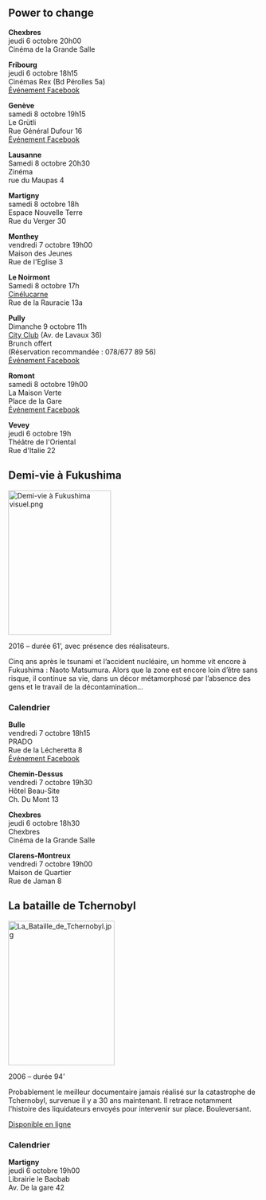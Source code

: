 ## Power to change

__Chexbres__  
jeudi 6 octobre 20h00  
Cinéma de la Grande Salle

__Fribourg__  
jeudi 6 octobre 18h15  
Cinémas Rex (Bd Pérolles 5a)  
[Événement Facebook](https://www.facebook.com/events/1126457287447439/)

__Genève__  
samedi 8 octobre 19h15  
Le Grütli  
Rue Général Dufour 16  
[Événement Facebook](https://www.facebook.com/events/669889769826231/)

__Lausanne__  
Samedi 8 octobre 20h30  
Zinéma  
rue du Maupas 4

__Martigny__  
samedi 8 octobre 18h  
Espace Nouvelle Terre  
Rue du Verger 30

__Monthey__  
vendredi 7 octobre 19h00  
Maison des Jeunes  
Rue de l'Eglise 3

__Le Noirmont__  
Samedi 8 octobre 17h  
[Cinélucarne](http://www.cinelucarne.ch/index.php)  
Rue de la Rauracie 13a

__Pully__  
Dimanche 9 octobre 11h  
[City Club](http://www.cityclubpully.ch/) (Av. de Lavaux 36)  
Brunch offert   
(Réservation recommandée : 078/677 89 56)  
[Événement Facebook](https://www.facebook.com/events/1802517843338363/)

__Romont__  
</strong>samedi 8 octobre 19h00  
La Maison Verte  
Place de la Gare  
[Événement Facebook](https://www.facebook.com/events/191527121276361/)

__Vevey__  
jeudi 6 octobre 19h  
Théâtre de l'Oriental  
Rue d'Italie 22

## Demi-vie à Fukushima

<img src="https://www.sortie-programmee-nucleaire.ch/assets/images/2/Demi-vie%20%C3%A0%20Fukushima%20visuel-6b113df2.png" width="206" height="290" alt="Demi-vie à Fukushima visuel.png">

2016 – durée 61’, avec présence des réalisateurs.

Cinq ans après le tsunami et l’accident nucléaire, un homme vit encore à Fukushima : Naoto Matsumura. Alors que la zone est encore loin d’être sans risque, il continue sa vie, dans un décor métamorphosé par l’absence des gens et le travail de la décontamination…</p>

### Calendrier

__Bulle__  
vendredi 7 octobre 18h15  
PRADO  
Rue de la Lécheretta 8  
[Événement Facebook ](https://www.facebook.com/events/189429198157383/)

__Chemin-Dessus__  
vendredi 7 octobre 19h30  
Hôtel Beau-Site  
Ch. Du Mont 13

__Chexbres__  
jeudi 6 octobre 18h30  
Chexbres  
Cinéma de la Grande Salle</p>

__Clarens-Montreux__  
vendredi&nbsp;7 octobre 19h00  
Maison de Quartier  
Rue de Jaman 8

## La bataille de Tchernobyl

<img src="https://www.sortie-programmee-nucleaire.ch/assets/images/7/La_Bataille_de_Tchernobyl-5266d897.jpg" width="213" height="290" alt="La_Bataille_de_Tchernobyl.jpg">

2006 – durée 94’

Probablement le meilleur documentaire jamais réalisé sur la catastrophe de Tchernobyl, survenue il y a 30 ans maintenant. Il retrace notamment l'histoire des liquidateurs envoyés pour intervenir sur place. Bouleversant.

[Disponible en ligne](https://www.youtube.com/watch?v=biyCkVW3jMg)

### Calendrier

__Martigny__  
jeudi 6 octobre 19h00  
Librairie le Baobab  
Av. De la gare 42

